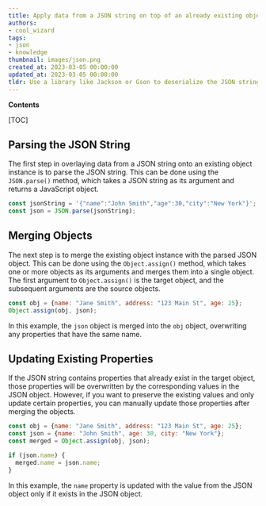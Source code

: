 ```yaml
---
title: Apply data from a JSON string on top of an already existing object instance
authors:
- cool_wizard
tags:
- json
- knowledge
thumbnail: images/json.png
created_at: 2023-03-05 00:00:00
updated_at: 2023-03-05 00:00:00
tldr: Use a library like Jackson or Gson to deserialize the JSON string and map it to the existing object instance.
---
```


**Contents**

[TOC]

## Parsing the JSON String

The first step in overlaying data from a JSON string onto an existing object instance is to parse the JSON string. This can be done using the `JSON.parse()` method, which takes a JSON string as its argument and returns a JavaScript object.

```javascript
const jsonString = '{"name":"John Smith","age":30,"city":"New York"}';
const json = JSON.parse(jsonString);
```

## Merging Objects

The next step is to merge the existing object instance with the parsed JSON object. This can be done using the `Object.assign()` method, which takes one or more objects as its arguments and merges them into a single object. The first argument to `Object.assign()` is the target object, and the subsequent arguments are the source objects.

```javascript
const obj = {name: "Jane Smith", address: "123 Main St", age: 25};
Object.assign(obj, json);
```

In this example, the `json` object is merged into the `obj` object, overwriting any properties that have the same name.

## Updating Existing Properties

If the JSON string contains properties that already exist in the target object, those properties will be overwritten by the corresponding values in the JSON object. However, if you want to preserve the existing values and only update certain properties, you can manually update those properties after merging the objects.

```javascript
const obj = {name: "Jane Smith", address: "123 Main St", age: 25};
const json = {name: "John Smith", age: 30, city: "New York"};
const merged = Object.assign(obj, json);

if (json.name) {
  merged.name = json.name;
}
```

In this example, the `name` property is updated with the value from the JSON object only if it exists in the JSON object.
